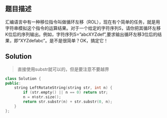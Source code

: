 ## 题目描述
汇编语言中有一种移位指令叫做循环左移（ROL），现在有个简单的任务，就是用字符串模拟这个指令的运算结果。对于一个给定的字符序列S，请你把其循环左移K位后的序列输出。例如，字符序列S=”abcXYZdef”,要求输出循环左移3位后的结果，即“XYZdefabc”。是不是很简单？OK，搞定它！

## Solution
> 直接使用substr就可以的，但是要注意不要越界
```c++
class Solution {
public:
	string LeftRotateString(string str, int n) {
		if (str.empty() || n == 0) return str;
		n = n%str.size();
		return str.substr(n) + str.substr(0, n);
	}
};
```